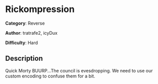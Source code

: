 # Rickompression
**Category**: Reverse

**Author**: tratrafe2, icyDux

**Difficulty**: Hard

## Description
Quick Morty BUURP...The council is evesdropping. 
We need to use our custom encoding to confuse them for a bit.
